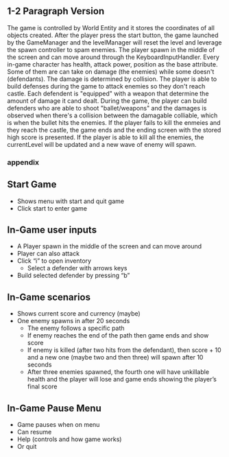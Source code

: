 ## 1-2 Paragraph Version

The game is controlled by World Entity and it stores the coordinates of all objects created. After the player press the start button, the game launched by the GameManager and the levelManager will reset the level and leverage the spawn controller to spam enemies. The player spawn in the middle of the screen and can move around through the KeyboardInputHandler. Every in-game character has health, attack power, position as the base attribute. Some of them are can take on damage (the enemies) while some doesn't (defendants). The damage is determined by collision. The player is able to build defenses during the game to attack enemies so they don't reach castle. Each defendent is "equipped" with a weapon that determine the amount of damage it cand dealt. During the game, the player can build defenders who are able to shoot "ballet/weapons" and the damages is observed when there's a collision between the damagable colliable, which is when the bullet hits the enemies. If the player fails to kill the enmeies and they reach the castle, the game ends and the ending screen with the stored high score is presented. If the player is able to kill all the enemies, the currentLevel will be updated and a new wave of enemy will spawn.

### appendix

## Start Game

- Shows menu with start and quit game
- Click start to enter game

## In-Game user inputs

- A Player spawn in the middle of the screen and can move around
- Player can also attack
- Click “i” to open inventory
  - Select a defender with arrows keys
- Build selected defender by pressing “b”

## In-Game scenarios

- Shows current score and currency (maybe)
- One enemy spawns in after 20 seconds
  - The enemy follows a specific path
  - If enemy reaches the end of the path then game ends and show score
  - If enemy is killed (after two hits from the defendant), then score + 10 and a new one (maybe two and then three) will spawn after 10 seconds
  - After three enemies spawned, the fourth one will have unkillable health and the player will lose and game ends showing the player’s final score

## In-Game Pause Menu

- Game pauses when on menu
- Can resume
- Help (controls and how game works)
- Or quit
